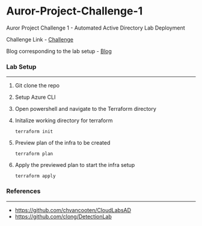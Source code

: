 # Auror-Project-Challenge-1
Auror Project Challenge 1 - Automated Active Directory Lab Deployment

Challenge Link - [Challenge](https://docs.google.com/document/d/1Zk_O_JpFQk5JQRGF9CAC0plml3ua3hCQ5VBDLxE2GQI/edit?usp=sharing)

Blog corresponding to the lab setup - [Blog](https://sbasu7241.medium.com/auror-project-challenge-1-automated-active-directory-lab-deployment-53e323445f4d)

### Lab Setup
---------------

1. Git clone the repo
2. Setup Azure CLI
3. Open powershell and navigate to the Terraform directory
4. Initalize working directory for terraform 

    ```
    terraform init
    ```

5. Preview plan of the infra to be created

    ```
    terraform plan
    ```

6. Apply the previewed plan to start the infra setup

    ```
    terraform apply
    ```
### References
----------------

* https://github.com/chvancooten/CloudLabsAD
* https://github.com/clong/DetectionLab
